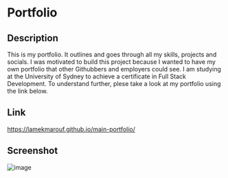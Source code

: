 # Portfolio

## Description
This is my portfolio. It outlines and goes through all my skills, projects and socials. I was motivated to build this project because I wanted to have my own portfolio that other Githubbers and employers could see. I am studying at the University of Sydney to achieve a certificate in Full Stack Development. To understand further, plese take a look at my portfolio using the link below.

## Link
https://lamekmarouf.github.io/main-portfolio/

## Screenshot
![image](https://user-images.githubusercontent.com/89329958/160516632-37b02e4d-801a-4e53-94fb-ff71713a9cd1.png)


